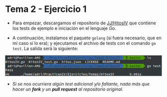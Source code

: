 # Tema 2 - Ejercicio 1

- Para empezar, descargamos el repositorio de [JJ/HitosIV](https://github.com/JJ/HitosIV) que contiene los tests de ejemplo e iniciación en el lenguaje *Go*.

- A continuación, instalamos el paquete `golang` (si fuera necesario, que en mi caso sí lo era); y ejecutamos el archivo de tests con el comando `go test`. La salida será la siguiente:

![Captura test go](./images/ej1-go.png)

- *Si se nos ocurriera algún test adicional y/o faltante, nada más que hacer un **fork** y un **pull request** al repositorio original*.
